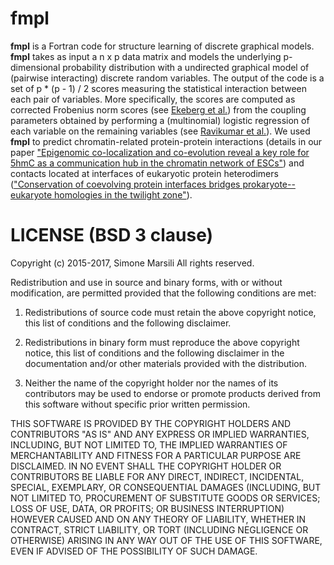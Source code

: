 # fmpl

**fmpl** is a Fortran code for structure learning of discrete graphical models.
**fmpl** takes as input a n x p data matrix and models the underlying p-dimensional probability distribution with a undirected graphical model
of (pairwise interacting) discrete random variables. The output of the code is a set of p * (p - 1) / 2 scores measuring the statistical interaction
between each pair of variables. More specifically, the scores are computed as corrected Frobenius norm scores
(see [Ekeberg et al.](https://journals.aps.org/pre/abstract/10.1103/PhysRevE.87.012707)) from the coupling parameters obtained
by performing a (multinomial) logistic regression of each variable on the remaining variables
(see [Ravikumar et al.](http://projecteuclid.org/download/pdfview_1/euclid.aos/1268056617)).
We used **fmpl** to predict chromatin-related protein-protein interactions
(details in our paper ["Epigenomic co-localization and co-evolution reveal a key role for 5hmC as a communication hub in the chromatin network of ESCs"](http://www.sciencedirect.com/science/article/pii/S2211124716000280)) and contacts located at interfaces of eukaryotic protein heterodimers (["Conservation of coevolving protein interfaces bridges prokaryote--eukaryote homologies in the twilight zone"](http://www.pnas.org/content/113/52/15018.full)).

# LICENSE (BSD 3 clause)

Copyright (c) 2015-2017, Simone Marsili
All rights reserved.

Redistribution and use in source and binary forms, with or without modification, are permitted provided that the following conditions are met:

1. Redistributions of source code must retain the above copyright notice, this list of conditions and the following disclaimer.

2. Redistributions in binary form must reproduce the above copyright notice, this list of conditions and the following disclaimer in the documentation and/or other materials provided with the distribution.

3. Neither the name of the copyright holder nor the names of its contributors may be used to endorse or promote products derived from this software without specific prior written permission.

THIS SOFTWARE IS PROVIDED BY THE COPYRIGHT HOLDERS AND CONTRIBUTORS "AS IS" AND ANY EXPRESS OR IMPLIED WARRANTIES, INCLUDING, BUT NOT LIMITED TO, THE IMPLIED WARRANTIES OF MERCHANTABILITY AND FITNESS FOR A PARTICULAR PURPOSE ARE DISCLAIMED. IN NO EVENT SHALL THE COPYRIGHT HOLDER OR CONTRIBUTORS BE LIABLE FOR ANY DIRECT, INDIRECT, INCIDENTAL, SPECIAL, EXEMPLARY, OR CONSEQUENTIAL DAMAGES (INCLUDING, BUT NOT LIMITED TO, PROCUREMENT OF SUBSTITUTE GOODS OR SERVICES; LOSS OF USE, DATA, OR PROFITS; OR BUSINESS INTERRUPTION) HOWEVER CAUSED AND ON ANY THEORY OF LIABILITY, WHETHER IN CONTRACT, STRICT LIABILITY, OR TORT (INCLUDING NEGLIGENCE OR OTHERWISE) ARISING IN ANY WAY OUT OF THE USE OF THIS SOFTWARE, EVEN IF ADVISED OF THE POSSIBILITY OF SUCH DAMAGE.
